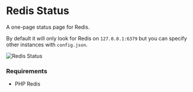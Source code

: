 Redis Status
===

A one-page status page for Redis.

By default it will only look for Redis on `127.0.0.1:6379` but you can specify other instances with `config.json`.

![Redis Status](http://i.imgur.com/PRyAio6.png)

### Requirements
* PHP Redis
